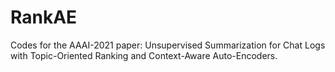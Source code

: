 # RankAE
Codes for the AAAI-2021 paper: Unsupervised Summarization for Chat Logs with Topic-Oriented Ranking and Context-Aware Auto-Encoders.

